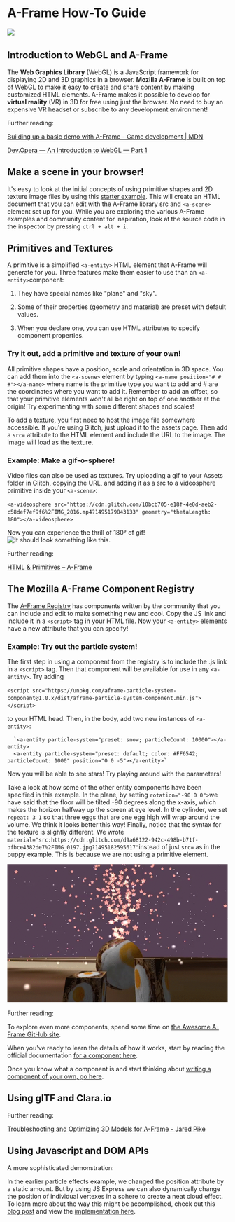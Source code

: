 # A-Frame How-To Guide
<img src = "https://upload.wikimedia.org/wikipedia/commons/8/86/Manproposesgoddisposes.jpg">

## Introduction to WebGL and A-Frame

The **Web Graphics Library** (WebGL) is a JavaScript framework for displaying 2D and 3D graphics in a browser.
**Mozilla A-Frame** is built on top of WebGL to make it easy to create and share content by making customized HTML elements.
A-Frame makes it possible to develop for **virtual reality** (VR) in 3D for free using just the browser.
No need to buy an expensive VR headset or subscribe to any development environment!

Further reading: 

[Building up a basic demo with A-Frame - Game development | MDN](https://developer.mozilla.org/en-US/docs/Games/Techniques/3D_on_the_web/Building_up_a_basic_demo_with_A-Frame)

[Dev.Opera — An Introduction to WebGL — Part 1](https://dev.opera.com/articles/introduction-to-webgl-part-1/#implementations)

## Make a scene in your browser!

It's easy to look at the initial concepts of using primitive shapes and 2D texture image files by using this [starter example](https://glitch.com/~aframe). This will create an HTML document that you can edit with the A-Frame library src and `<a-scene>` element set up for you. While you are exploring the various A-Frame examples and community content for inspiration, look at the source code in the inspector by pressing `ctrl + alt + i`.

## Primitives and Textures

A primitive is a simplified `<a-entity>` HTML element that A-Frame will generate for you. Three features make them easier to use than an `<a-entity>`component: 

1. They have special names like "plane" and "sky". 

2. Some of their properties (geometry and material) are preset with default values.

3. When you declare one, you can use HTML attributes to specify component properties.

### Try it out, add a primitive and texture of your own!
All primitive shapes have a position, scale and orientation in 3D space. You can add them into the `<a-scene>` element by typing `<a-name position="# # #"></a-name>` where name is the primitive type you want to add and # are the coordinates where you want to add it. Remember to add an offset, so that your primitive elements won't all be right on top of one another at the origin! Try experimenting with some different shapes and scales!

To add a texture, you first need to host the image file somewhere accessible. If you're using Glitch, just upload it to the assets page. Then add a `src=` attribute to the HTML element and include the URL to the image. The image will load as the texture.

### Example: Make a gif-o-sphere!
Video files can also be used as textures. Try uploading a gif to your Assets folder in Glitch, copying the URL, and adding it as a src to a videosphere primitive inside your `<a-scene>`:

`<a-videosphere src="https://cdn.glitch.com/10bcb705-e18f-4e0d-aeb2-c58def7ef9f6%2FIMG_2016.mp4?1495179843133"
geometry="thetaLength: 180"></a-videosphere>`

Now you can experience the thrill of 180° of gif!
![It should look something like this.](https://github.com/buntel/A-Frame-How-To-Guide/blob/puppysphere/puppygif.gif)

Further reading:

[HTML & Primitives – A-Frame](https://aframe.io/docs/0.5.0/introduction/html-and-primitives.html)

## The Mozilla A-Frame Component Registry
The [A-Frame Registry](https://aframe.io/aframe-registry/) has components written by the community that you can include and edit to make something new and cool. Copy the JS link and include it in a `<script>` tag in your HTML file. Now your `<a-entity>` elements have a new attribute that you can specify! 

### Example: Try out the particle system!
The first step in using a component from the registry is to include the .js link in a `<script>` tag. Then that component will be available for use in any `<a-entity>`. Try adding

`<script src="https://unpkg.com/aframe-particle-system-component@1.0.x/dist/aframe-particle-system-component.min.js"></script>`

to your HTML head. Then, in the body, add two new instances of `<a-entity>`:

      `<a-entity particle-system="preset: snow; particleCount: 10000"></a-entity>
      <a-entity particle-system="preset: default; color: #FF6542; particleCount: 1000" position="0 0 -5"></a-entity>`

Now you will be able to see stars! Try playing around with the parameters!

Take a look at how some of the other entity components have been specified in this example.
In the plane, by setting `rotation="-90 0 0">`we have said that the floor will be tilted -90 degrees along the x-axis, which makes the horizon halfway up the screen at eye level.
In the cylinder, we set `repeat: 3 1` so that three eggs that are one egg high will wrap around the volume. We think it looks better this way!
Finally, notice that the syntax for the texture is slightly different. We wrote `material="src:https://cdn.glitch.com/d9a68122-942c-498b-b71f-bfbce4382de7%2FIMG_0197.jpg?1495182595617"`instead of just `src=` as in the puppy example. This is because we are not using a primitive element.

![It should look something like this.](https://github.com/buntel/A-Frame-How-To-Guide/blob/eggsplosion/eggstars.gif)

Further reading:

To explore even more components, spend some time on [the Awesome A-Frame GitHub site](https://github.com/aframevr/awesome-aframe). 

When you've ready to learn the details of how it works, start by reading the official documentation [for a component here](https://aframe.io/docs/0.5.0/core/component.html).

Once you know what a component is and start thinking about [writing a component of your own, go here](https://aframe.io/docs/0.5.0/introduction/writing-a-component.html).


## Using glTF and Clara.io

Further reading:

[Troubleshooting and Optimizing 3D Models for A-Frame - Jared Pike](https://dev.opera.com/articles/introduction-to-webgl-part-1/#implementations)

## Using Javascript and DOM APIs

A more sophisticated demonstration:

In the earlier particle effects example, we changed the position attribute by a static amount. But by using JS Express we can also dynamically change the position of individual vertexes in a sphere to create a neat cloud effect. To learn more about the way this might be accomplished, check out this [blog post](https://www.clicktorelease.com/blog/vertex-displacement-noise-3d-webgl-glsl-three-js/) and view the [implementation here](https://aframe-displacement-shader.glitch.me/).

